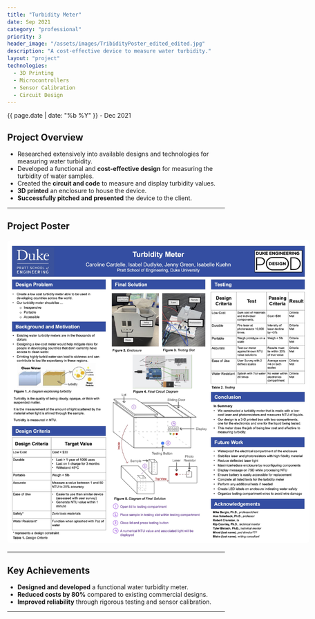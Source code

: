 ```yaml
---
title: "Turbidity Meter"
date: Sep 2021
category: "professional"
priority: 3
header_image: "/assets/images/TribidityPoster_edited_edited.jpg"
description: "A cost-effective device to measure water turbidity."
layout: "project"
technologies:
  - 3D Printing
  - Microcontrollers
  - Sensor Calibration
  - Circuit Design
---
```


<div class="project-meta">
  <span class="project-date">{{ page.date | date: "%b %Y" }} - Dec 2021 </span>
</div>

## **Project Overview**
- Researched extensively into available designs and technologies for measuring water turbidity.
- Developed a functional and **cost-effective design** for measuring the turbidity of water samples.
- Created the **circuit and code** to measure and display turbidity values.
- **3D printed** an enclosure to house the device.
- **Successfully pitched and presented** the device to the client.

---

## **Project Poster**
<!-- Display your Turbidity Poster image -->
<img src="/assets/images/TribidityPoster.jpg" alt="Turbidity Meter Poster" class="project-image" style="max-width: 700px; margin: 20px auto; display: block;">

---

## **Key Achievements**
- **Designed and developed** a functional water turbidity meter.
- **Reduced costs by 80%** compared to existing commercial designs.
- **Improved reliability** through rigorous testing and sensor calibration.

---

<!-- Inline CSS (Optional, to match your project style) -->
<style>
.project-content h1 {
  color: #f0f0f0; /* Light gray, adjust as needed */
  font-size: 2.5rem; /* Adjust for visibility */
  margin-bottom: 10px;
}
.project-image {
  display: block;
  max-width: 100%;
  height: auto;
  margin: 20px auto;
  border-radius: 8px;
  cursor: pointer;
  transition: transform 0.3s ease;
}
</style>
